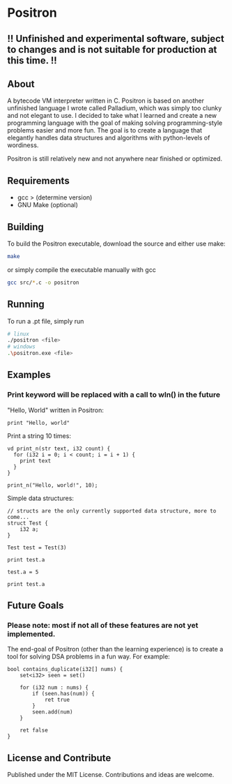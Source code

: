 # Positron

## !! Unfinished and experimental software, subject to changes and is not suitable for production at this time. !!

## About
A bytecode VM interpreter written in C. Positron is based on another unfinished language I wrote called Palladium, which was simply too clunky and not elegant to use. I decided to take what I learned and create a new programming language with the goal of making solving programming-style problems easier and more fun. The goal is to create a language that elegantly handles data structures and algorithms with python-levels of wordiness.

Positron is still relatively new and not anywhere near finished or optimized.

## Requirements
- gcc > (determine version)
- GNU Make (optional)

## Building
To build the Positron executable, download the source and either use make:
```sh
make
```
or simply compile the executable manually with gcc
```sh
gcc src/*.c -o positron
```

## Running
To run a .pt file, simply run
```sh
# linux
./positron <file>
# windows
.\positron.exe <file>
```

## Examples
### Print keyword will be replaced with a call to wln() in the future
"Hello, World" written in Positron:
```
print "Hello, world"
```
Print a string 10 times:
```
vd print_n(str text, i32 count) {
  for (i32 i = 0; i < count; i = i + 1) {
    print text
  }
}

print_n("Hello, world!", 10);
```
Simple data structures:
```
// structs are the only currently supported data structure, more to come...
struct Test {
    i32 a;
}

Test test = Test(3)

print test.a

test.a = 5

print test.a
```

## Future Goals
### Please note: most if not all of these features are not yet implemented.
The end-goal of Positron (other than the learning experience) is to create a tool for solving DSA problems in a fun way. For example:
```
bool contains_duplicate(i32[] nums) {
    set<i32> seen = set()

    for (i32 num : nums) {
        if (seen.has(num)) {
            ret true
        }
        seen.add(num)
    }

    ret false
}
```

## License and Contribute
Published under the MIT License. Contributions and ideas are welcome.
